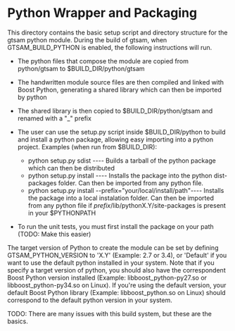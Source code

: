 Python Wrapper and Packaging
============================

This directory contains the basic setup script and directory structure for the gtsam python module.
During the build of gtsam, when GTSAM_BUILD_PYTHON is enabled, the following instructions will run.
* The python files that compose the module are copied from python/gtsam to $BUILD_DIR/python/gtsam
* The handwritten module source files are then compiled and linked with Boost Python, generating a shared library which can then be imported by python
* The shared library is then copied to $BUILD_DIR/python/gtsam and renamed with a "_" prefix 
* The user can use the setup.py script inside $BUILD_DIR/python to build and install a python package, allowing easy importing into a python project. Examples (when run from $BUILD_DIR):
  * python setup.py sdist   ---- Builds a tarball of the python package which can then be distributed
  * python setup.py install ---- Installs the package into the python dist-packages folder. Can then be imported from any python file.
  * python setup.py install --prefix="your/local/install/path"---- Installs the package into a local instalation folder. Can then be imported from any python file if _prefix_/lib/pythonX.Y/site-packages is present in your $PYTHONPATH

* To run the unit tests, you must first install the package on your path (TODO: Make this easier)

The target version of Python to create the module can be set by defining GTSAM_PYTHON_VERSION to 'X.Y' (Example: 2.7 or 3.4), or 'Default' if you want to use the default python installed in your system. Note that if you specify a target version of python, you should also have the correspondent Boost Python version installed (Example: libboost_python-py27.so or libboost_python-py34.so on Linux). If you're using the default version, your default Boost Python library (Example: libboost_python.so on Linux) should correspond to the default python version in your system.

TODO: There are many issues with this build system, but these are the basics.
